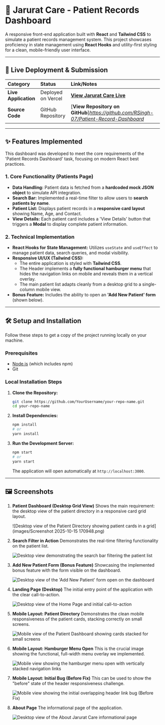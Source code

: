 # 🏥 Jarurat Care - Patient Records Dashboard

A responsive front-end application built with **React** and **Tailwind CSS** to simulate a patient records management system. This project showcases proficiency in state management using **React Hooks** and utility-first styling for a clean, mobile-friendly user interface.

-----

## 🚀 Live Deployment & Submission

| Category | Status | Link/Notes |
| :--- | :--- | :--- |
| **Live Application** | Deployed on Vercel | [**View Jarurat Care Live**]()|
| **Source Code** | GitHub Repository | [**View Repository on GitHub**]*https://github.com/RSingh-07/Patient-Record-Dashboard* |

-----

## ✨ Features Implemented

This dashboard was developed to meet the core requirements of the 'Patient Records Dashboard' task, focusing on modern React best practices.

### 1\. Core Functionality (Patients Page)

  * **Data Handling:** Patient data is fetched from a **hardcoded mock JSON object** to simulate API integration.
  * **Search Bar:** Implemented a real-time filter to allow users to **search patients by name**.
  * **Patient List:** Displays patient records in a **responsive card layout** showing Name, Age, and Contact.
  * **View Details:** Each patient card includes a 'View Details' button that triggers a **Modal** to display complete patient information.

### 2\. Technical Implementation

  * **React Hooks for State Management:** Utilizes `useState` and `useEffect` to manage patient data, search queries, and modal visibility.
  * **Responsive UI/UX (Tailwind CSS):**
      * The entire application is styled with **Tailwind CSS**.
      * The Header implements a **fully functional hamburger menu** that hides the navigation links on mobile and reveals them in a vertical overlay.
      * The main patient list adapts cleanly from a desktop grid to a single-column mobile view.
  * **Bonus Feature:** Includes the ability to open an **'Add New Patient' form** (shown below).

-----

## 🛠️ Setup and Installation

Follow these steps to get a copy of the project running locally on your machine.

### Prerequisites

  * [Node.js](https://nodejs.org/) (which includes npm)
  * Git

### Local Installation Steps

1.  **Clone the Repository:**

    ```bash
    git clone https://github.com/YourUsername/your-repo-name.git
    cd your-repo-name
    ```

2.  **Install Dependencies:**

    ```bash
    npm install
    # or
    yarn install
    ```

3.  **Run the Development Server:**

    ```bash
    npm start
    # or
    yarn start
    ```

    The application will open automatically at `http://localhost:3000`.

-----

## 🖼️ Screenshots

1.  **Patient Dashboard (Desktop Grid View)**
    Shows the main requirement: the desktop view of the patient directory in a responsive card grid layout.

    ![Desktop view of the Patient Directory showing patient cards in a grid](images/Screenshot 2025-10-15 170948.png)

2.  **Search Filter in Action**
    Demonstrates the real-time filtering functionality on the patient list.

    ![Desktop view demonstrating the search bar filtering the patient list](Patient-Record-Dashboard/images/Screenshot%202025-10-15%20171219.png)

3.  **Add New Patient Form (Bonus Feature)**
    Showcasing the implemented bonus feature with the form visible on the dashboard.

    ![Desktop view of the 'Add New Patient' form open on the dashboard](Patient-Record-Dashboard/images/Screenshot%202025-10-15%20171016.png)

4.  **Landing Page (Desktop)**
    The initial entry point of the application with the clear call-to-action.

    ![Desktop view of the Home Page and initial call-to-action](Patient-Record-Dashboard/images/Screenshot%202025-10-15%20170948.png)

5.  **Mobile Layout: Patient Directory**
    Demonstrates the clean mobile responsiveness of the patient cards, stacking correctly on small screens.

    ![Mobile view of the Patient Dashboard showing cards stacked for small screens](Patient-Record-Dashboard/images/WhatsApp%20Image%202025-10-15%20at%2017.12.36_3122a53d.jpg)

6.  **Mobile Layout: Hamburger Menu Open**
    This is the crucial image showing the functional, full-width menu overlay we implemented.

    ![Mobile view showing the hamburger menu open with vertically stacked navigation links](Patient-Record-Dashboard/images/WhatsApp%20Image%202025-10-15%20at%2017.12.36_6551353b.jpg)

7.  **Mobile Layout: Initial Bug (Before Fix)**
    This can be used to show the "before" state of the header responsiveness challenge.

    ![Mobile view showing the initial overlapping header link bug (Before Fix)](Patient-Record-Dashboard/images/WhatsApp%20Image%202025-10-15%20at%2017.19.26_53d42a6b.jpg)

8.  **About Page**
    The informational page of the application.

    ![Desktop view of the About Jarurat Care informational page](Patient-Record-Dashboard/images/Screenshot%202025-10-15%20171025.png)